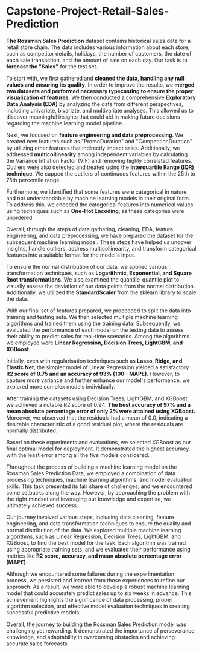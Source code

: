 # Capstone-Project-Retail-Sales-Prediction

**The Rossman Sales Prediction** dataset contains historical sales data for a retail store chain. The data includes various information about each store, such as competitor details, holidays, the number of customers, the date of each sale transaction, and the amount of sale on each day. Our task is to **forecast the "Sales"** for the test set.

To start with, we first gathered and **cleaned the data, handling any null values and ensuring its quality**. In order to improve the results, we **merged two datasets and performed necessary typecasting to ensure the proper visualization of features**. We then conducted a comprehensive **Exploratory Data Analysis (EDA)** by analyzing the data from different perspectives, including univariate, bivariate, and multivariate analyses. This allowed us to discover meaningful insights that could aid in making future decisions regarding the machine learning model pipeline.

Next, we focused on **feature engineering and data preprocessing**. We created new features such as "PromoDuration" and "CompetitionDuration" by utilizing other features that indirectly impact sales. Additionally, we addressed **multicollinearity** among independent variables by calculating the Variance Inflation Factor (VIF) and removing highly correlated features. Outliers were also detected and treated using the **Interquartile Range (IQR) technique**. We capped the outliers of continuous features within the 25th to 75th percentile range.

Furthermore, we identified that some features were categorical in nature and not understandable by machine learning models in their original form. To address this, we encoded the categorical features into numerical values using techniques such as **One-Hot Encoding**, as these categories were unordered.

Overall, through the steps of data gathering, cleaning, EDA, feature engineering, and data preprocessing, we have prepared the dataset for the subsequent machine learning model. These steps have helped us uncover insights, handle outliers, address multicollinearity, and transform categorical features into a suitable format for the model's input.

To ensure the normal distribution of our data, we applied various transformation techniques, such as **Logarithmic, Exponential, and Square Root transformations**. We also examined the quantile-quantile plot to visually assess the deviation of our data points from the normal distribution. Additionally, we utilized the **StandardScaler** from the sklearn library to scale the data.

With our final set of features prepared, we proceeded to split the data into training and testing sets. We then selected multiple machine learning algorithms and trained them using the training data. Subsequently, we evaluated the performance of each model on the testing data to assess their ability to predict sales for real-time scenarios. Among the algorithms we employed were **Linear Regression, Decision Trees, LightGBM, and XGBoost.**

Initially, even with regularisation techniques such as **Lasso, Ridge, and Elastic Net**, the simpler model of Linear Regression yielded a satisfactory **R2 score of 0.75 and an accuracy of 93% (100 - MAPE).** However, to capture more variance and further enhance our model's performance, we explored more complex models individually.

After training the datasets using Decision Trees, LightGBM, and XGBoost, we achieved a notable R2 score of 0.94. **The best accuracy of 97% and a mean absolute percentage error of only 2% were attained using XGBoost.** Moreover, we observed that the residuals had a mean of 0.0, indicating a desirable characteristic of a good residual plot, where the residuals are normally distributed.

Based on these experiments and evaluations, we selected XGBoost as our final optimal model for deployment. It demonstrated the highest accuracy with the least error among all the five models considered.

Throughout the process of building a machine learning model on the Rossman Sales Prediction Data, we employed a combination of data processing techniques, machine learning algorithms, and model evaluation skills. This task presented its fair share of challenges, and we encountered some setbacks along the way. However, by approaching the problem with the right mindset and leveraging our knowledge and expertise, we ultimately achieved success.

Our journey involved various steps, including data cleaning, feature engineering, and data transformation techniques to ensure the quality and normal distribution of the data. We explored multiple machine learning algorithms, such as Linear Regression, Decision Trees, LightGBM, and XGBoost, to find the best model for the task. Each algorithm was trained using appropriate training sets, and we evaluated their performance using metrics like **R2 score, accuracy, and mean absolute percentage error (MAPE).**

Although we encountered some failures during the experimentation process, we persisted and learned from those experiences to refine our approach. As a result, we were able to develop a robust machine learning model that could accurately predict sales up to six weeks in advance. This achievement highlights the significance of data processing, proper algorithm selection, and effective model evaluation techniques in creating successful predictive models.

Overall, the journey to building the Rossman Sales Prediction model was challenging yet rewarding. It demonstrated the importance of perseverance, knowledge, and adaptability in overcoming obstacles and achieving accurate sales forecasts.



